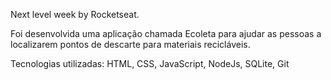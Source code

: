 Next level week by Rocketseat.

Foi desenvolvida uma aplicação chamada Ecoleta para ajudar as pessoas a localizarem pontos de descarte para materiais recicláveis. 

Tecnologias utilizadas: HTML, CSS, JavaScript, NodeJs, SQLite, Git
